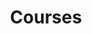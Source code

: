 ---
layout: page
title: Courses
nav: true
nav_order: 8
dropdown: true
children:
  - title: ML 2024
    permalink: /suppl/ml/ml2024/
  - title: divider
  - title: Python 2024
    permalink: /suppl/python/python2024/
  - title: divider
  - title: TS1
    permalink: /suppl/ts1/ts1_main2024
  - title: divider 
  - title: TS2
    permalink: /suppl/ts2/ts2_main2024
  - title: divider 
---